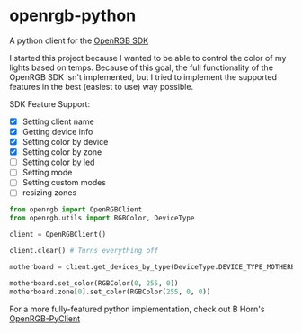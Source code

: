 # openrgb-python
A python client for the [OpenRGB SDK](https://gitlab.com/CalcProgrammer1/OpenRGB)

I started this project because I wanted to be able to control the color of my lights based on temps.  Because of this goal, the full functionality of the OpenRGB SDK isn't implemented, but I tried to implement the supported features in the best (easiest to use) way possible.  

SDK Feature Support:
  - [x] Setting client name
  - [x] Getting device info
  - [x] Setting color by device
  - [x] Setting color by zone
  - [ ] Setting color by led
  - [ ] Setting mode
  - [ ] Setting custom modes
  - [ ] resizing zones

```python
from openrgb import OpenRGBClient
from openrgb.utils import RGBColor, DeviceType

client = OpenRGBClient()

client.clear() # Turns everything off

motherboard = client.get_devices_by_type(DeviceType.DEVICE_TYPE_MOTHERBOARD)[0]

motherboard.set_color(RGBColor(0, 255, 0))
motherboard.zone[0].set_color(RGBColor(255, 0, 0))
```

For a more fully-featured python implementation, check out B Horn's [OpenRGB-PyClient](https://github.com/bahorn/OpenRGB-PyClient)
